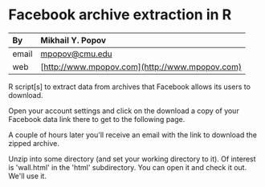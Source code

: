 Facebook archive extraction in R
================================

| By      | Mikhail Y. Popov                                         |
| :---    | :---                                                     |
| email   | [mpopov@cmu.edu](mailto:mpopov@cmu.edu)|
| web     | [http://www.mpopov.com](http://www.mpopov.com)           |

R script[s] to extract data from archives that Facebook allows its users to download.

Open your account settings and click on the download a copy of your Facebook data link there to get to the following page.

A couple of hours later you'll receive an email with the link to download the zipped archive.

Unzip into some directory (and set your working directory to it). Of interest is 'wall.html' in the 'html' subdirectory. You can open it and check it out. We'll use it.
